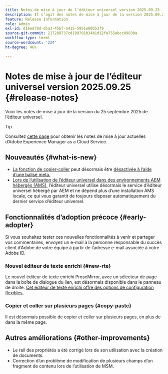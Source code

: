 ```yaml
---
title: Notes de mise à jour de l’éditeur universel version 2025.09.25
description: Il s’agit des notes de mise à jour de la version 2025.09.25 de l’éditeur universel.
feature: Release Information
role: Admin
exl-id: d16ed78d-d5a3-45bf-a415-5951e60b53f9
source-git-commit: 217288737cd199701b34b1d12fa755abcc09830a
workflow-type: tm+mt
source-wordcount: '224'
ht-degree: 46%

---
```



# Notes de mise à jour de l’éditeur universel version 2025.09.25 {#release-notes}

Voici les notes de mise à jour de la version du 25 septembre 2025 de l’éditeur universel.

>[!TIP]
>
>Consultez [cette page](/help/release-notes/release-notes-cloud/release-notes-current.md) pour obtenir les notes de mise à jour actuelles d’Adobe Experience Manager as a Cloud Service.

## Nouveautés {#what-is-new}

* [La fonction de copier-coller](/help/sites-cloud/authoring/universal-editor/authoring.md#copy-paste) peut désormais être [désactivée à l’aide d’une balise meta.](/help/implementing/universal-editor/customizing.md#copy-paste)
* [Lors de l’utilisation de l’éditeur universel dans des environnements AEM hébergés (AMS),](https://experienceleague.adobe.com/fr/docs/experience-manager-65/content/implementing/developing/headless/universal-editor/introduction) l’éditeur universel utilise désormais le service d’éditeur universel hébergé par AEM et ne dépend plus d’une installation AMS locale, ce qui vous garantit de toujours disposer automatiquement du dernier service d’éditeur universel.

## Fonctionnalités d’adoption précoce {#early-adopter}

Si vous souhaitez tester ces nouvelles fonctionnalités à venir et partager vos commentaires, envoyez un e-mail à la personne responsable du succès client d’Adobe de votre équipe à partir de l’adresse e-mail associée à votre Adobe ID.

### Nouvel éditeur de texte enrichi {#new-rte}

Le nouvel éditeur de texte enrichi ProseMirror, avec un sélecteur de page dans la boîte de dialogue du lien, est désormais disponible dans le panneau de droite. [Cet éditeur de texte enrichi offre des options de configuration flexibles.](/help/implementing/universal-editor/configure-rte.md)

### Copier et coller sur plusieurs pages {#copy-paste}

Il est désormais possible de copier et coller sur plusieurs pages, en plus de dans la même page.

## Autres améliorations {#other-improvements}

* Le rail des propriétés a été corrigé lors de son utilisation avec la création de documents.
* Correction d’un problème de modification de plusieurs champs d’un fragment de contenu lors de l’utilisation de MSM.
